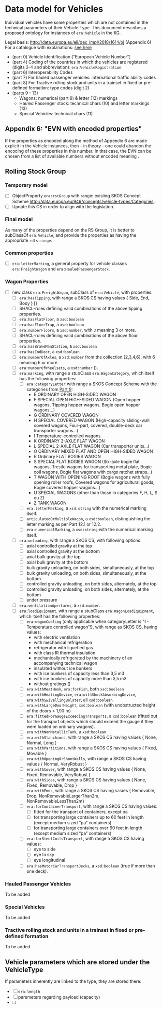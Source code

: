 # Data model for Vehicles

Individual vehicles have some properties which are not contained in the technical parameters of their Vehicle Type. This document describes a proposed ontology for instances of `era:Vehicle` in the KG.

Legal basis: <http://data.europa.eu/eli/dec_impl/2018/1614/oj> (Appendix 6)
For a catalogue with explanations: [see here]()

- (part 0) Vehicle Identification ("European Vehicle Number")
- (part 4) Coding of the countries in which the vehicles are registered (digits 3-4 and abbreviation): `era:VehicleRegistration`
- (part 6) Interoperability Codes
- (part 7) For hauled passenger vehicles: international traffic ability codes
- (part 8) For Tractive rolling stock and units in a trainset in fixed or pre-defined formation: type codes (digit 2)
- (parts 9 - 13)
  - Wagons: numerical (part 9) & letter (12) markings
  - Hauled Passenger stock: technical chars (10) and letter markings (13)
  - Special Vehicles: technical chars (11)

## Appendix 6: "EVN with encoded properties"

If the properties as encoded along the method of Appendix 6 are made explicit in the Vehicle instances, then - in theory - one could abandon the encoding of these properties in this number. In that case, the EVN can be chosen from a list of available numbers without encoded meaning .

## Rolling Stock Group

### Temporary model

- [ ] ObjectProperty `era:rstGroup` with range: existing SKOS Concept Scheme <http://data.europa.eu/949/concepts/vehicle-types/Categories>.
- [ ] Update this CS in order to align with the legislation.

### Final model

As many of the properties depend on the RS Group, it is better to subClassOf `era:Vehicle`, and provide the properties as having the appropriate `rdfs:range`.

### Common properties

- [ ] `era:letterMarking`, a general property for vehicle classes `era:FreightWagon` and `era:HauledPassengerStock`.

### Wagon Properties

- [ ] new class `era:FreightWagon`, subClass of `era:Vehicle`, with properties:
  - [ ] `era:hasTipping`, with range a SKOS CS having values { Side, End, Body } []
  - [ ] SHACL-rules defining valid combinations of the above tipping properties.
  - [ ] `era:hasFlatFloor`, a `xsd:boolean`
  - [ ] `era:hasFloorTrap`, a `xsd:boolean`
  - [ ] `era:numberFloors`, a `xsd:number`, with `3` meaning 3 or more.
  - [ ] SHACL-rules defining valid combinations of the above floor properties.
  - [ ] `era:hasBrakeManStation`, a `xsd:boolean`
  - [ ] `era:hasEndDoor`, a `xsd:boolean`
  - [ ] `era:numberOfAxles`, a `xsd:number` from the collection [2,3,4,6], with 6 meaning 6 or more.
  - [ ] `era:numberOfWheelsets`, a `xsd:number` ().
  - [ ] `era:marking`, with range a stubClass `era:WagonCategory`, which itself has the following properties:
    - [ ] `era:categoryLetter` with range a SKOS Concept Scheme with the categories from [Part 9](https://www.era.europa.eu/system/files/2022-11/appendix_6_p12_en.pdf?t=1722071487):
      - E ORDINARY OPEN HIGH-SIDED WAGON
      - F SPECIAL OPEN HIGH-SIDED WAGON (Open hopper wagons, Tipping hopper wagons, Bogie open hopper wagons...)
      - G ORDINARY COVERED WAGON
      - H SPECIAL COVERED WAGON (High-capacity sliding-wall covered wagons, Four-part, covered, double-deck car transporter wagons...)
      - I Temperature-controlled wagons
      - K ORDINARY 2-AXLE FLAT WAGON
      - L SPECIAL 2-AXLE FLAT WAGON (Car transporter units...)
      - O ORDINARY MIXED FLAT AND OPEN HIGH-SIDED WAGON
      - R Ordinary FLAT BOGIES WAGON
      - S SPECIAL FLAT BOGIES WAGON (Six-axle bogie flat wagons, Trestle wagons for transporting metal plate, Bogie coil wagons, Bogie flat wagons with cargo ratchet straps...)
      - T WAGON WITH OPENING ROOF (Bogie wagons with fully opening roller roofs, Covered wagons for agricultural goods, Bogie covered hopper wagons...)
      - U SPECIAL WAGONS (other than those in categories F, H, L, S ou Z)
      - Z TANK WAGON
    - [ ] `era:letterMarking`, a `xsd:string` with the numerical marking itself.
    - [ ] `articulatedOrMultipleWagon`, a `xsd:boolean`, distinguishing the letter marking as per Part 12.1 or 12.2.
    - [ ] `era:numericalMarking`, a `xsd:string` with the numerical marking itself.
  - [ ] `era:unloading`, with range a SKOS CS, with following options:
    - [ ] axial controlled gravity at the top
    - [ ] axial controlled gravity at the bottom
    - [ ] axial bulk gravity at the top
    - [ ] axial bulk gravity at the bottom
    - [ ] bulk gravity unloading, on both sides, simultaneously, at the top
    - [ ] bulk gravity unloading, on both sides, simultaneously, at the bottom
    - [ ] controlled gravity unloading, on both sides, alternately, at the top
    - [ ] controlled gravity unloading, on both sides, alternately, at the bottom
    - [ ] under pressure
  - [ ] `era:ventilationApertures`, a `xsd:number`.
  - [ ] `era:loadEquipment`, with range a stubClass `era:WagonLoadEquipment`, which itself has the following properties:
    - [ ] `era:wagonCooling` (only applicable when categoryLetter is "I - Temperature controlled wagon"!), with range as SKOS CS, having values:
      - with electric ventilation
      - with mechanical refrigeration
      - refrigerator with liquefied gas
      - with class IR thermal insulation
      - mechanically refrigerated by the machinery of an accompanying technical wagon
      - insulated without ice bunkers
      - with ice bunkers of capacity less than 3,5 m3
      - with ice bunkers of capacity more than 3,5 m3
      - without gratings ()
    - [ ] `era:withMeatHook`, `era:forFish`, both `xsd:boolean` 
    - [ ] `era:withHeatingDevice`, `era:withShockAbsorbingDevice`, `era:withSwivellingBolster`, all `xsd:boolean`
    - [ ] `era:withLargeDoorHeight`, `xsd:boolean` (with unobstructed height of the doors > 1,90 m)
    - [ ] `era:fittedForGaugeExceedingTransports`, a `xsd:boolean` (fitted out for the transport objects which should exceed the gauge if they were loaded on ordinary wagons).
    - [ ] `era:withNonMetallicTank`, a `xsd:boolean`
    - [ ] `era:withStanchions`, with range a SKOS CS having values { None, Normal, Long }
    - [ ] `era:withPartitions`, with range a SKOS CS having values { Fixed, Movable }
    - [ ] `era:withOpeningOrShuntWalls`, with range a SKOS CS having values { Normal, VeryRobust }
    - [ ] `era:withCover`, with range a SKOS CS having values { None, Fixed, Removable, VeryRobust }
    - [ ] `era:withSides`, with range a SKOS CS having values { None, Fixed, Removable, Drop }
    - [ ] `era:withEnds`, with range a SKOS CS having values { Removable, Drop, NonRemovableLargerThan2m, NonRemovableLessThan2m}
    - [ ] `era:forContainerTransport`, with range a SKOS CS having values:
      - [ ] fitted for the transport of containers, except pa
      - [ ] for transporting large containers up to 60 feet in length (except medium sized “pa” containers)
      - [ ] for transporting large containers over 60 feet in length (except medium sized “pa” containers)
    - [ ] `era:forSteelCoilsTransport`, with range a SKOS CS having values:
      - [ ] eye to side
      - [ ] eye to sky
      - [ ] eye longitudinal
    - [ ] `era:hasMotorCarTransportDecks`, a `xsd:boolean` (true if more than one deck).

### Hauled Passenger Vehicles

To be added

### Special Vehicles

To be added

### Tractive rolling stock and units in a trainset in fixed or pre-defined formation

To be added

## Vehicle parameters which are stored under the VehicleType

If parameters inherently are linked to the type, they are stored there:

- [ ] `era:length`
- [ ] parameters regarding payload (capacity)
- [ ] 